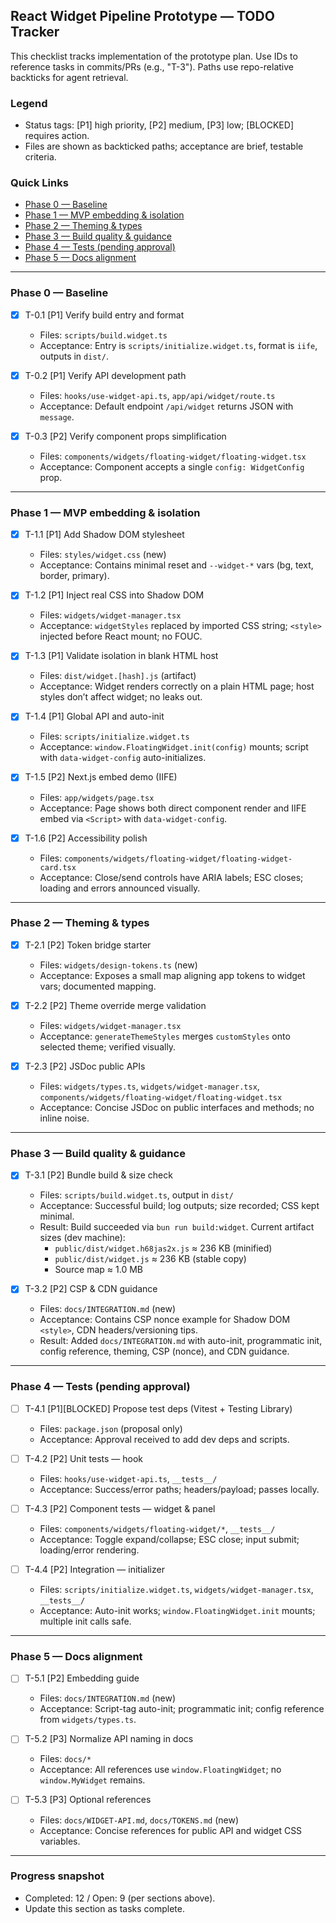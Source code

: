 ## React Widget Pipeline Prototype — TODO Tracker

This checklist tracks implementation of the prototype plan. Use IDs to reference tasks in commits/PRs (e.g., "T-3"). Paths use repo-relative backticks for agent retrieval.

### Legend

- Status tags: [P1] high priority, [P2] medium, [P3] low; [BLOCKED] requires action.
- Files are shown as backticked paths; acceptance are brief, testable criteria.

### Quick Links

- [Phase 0 — Baseline](#phase-0--baseline)
- [Phase 1 — MVP embedding & isolation](#phase-1--mvp-embedding--isolation)
- [Phase 2 — Theming & types](#phase-2--theming--types)
- [Phase 3 — Build quality & guidance](#phase-3--build-quality--guidance)
- [Phase 4 — Tests (pending approval)](#phase-4--tests-pending-approval)
- [Phase 5 — Docs alignment](#phase-5--docs-alignment)

---

### Phase 0 — Baseline

- [x] T-0.1 [P1] Verify build entry and format
  - Files: `scripts/build.widget.ts`
  - Acceptance: Entry is `scripts/initialize.widget.ts`, format is `iife`, outputs in `dist/`.

- [x] T-0.2 [P1] Verify API development path
  - Files: `hooks/use-widget-api.ts`, `app/api/widget/route.ts`
  - Acceptance: Default endpoint `/api/widget` returns JSON with `message`.

- [x] T-0.3 [P2] Verify component props simplification
  - Files: `components/widgets/floating-widget/floating-widget.tsx`
  - Acceptance: Component accepts a single `config: WidgetConfig` prop.

---

### Phase 1 — MVP embedding & isolation

- [x] T-1.1 [P1] Add Shadow DOM stylesheet
  - Files: `styles/widget.css` (new)
  - Acceptance: Contains minimal reset and `--widget-*` vars (bg, text, border, primary).

- [x] T-1.2 [P1] Inject real CSS into Shadow DOM
  - Files: `widgets/widget-manager.tsx`
  - Acceptance: `widgetStyles` replaced by imported CSS string; `<style>` injected before React mount; no FOUC.

- [x] T-1.3 [P1] Validate isolation in blank HTML host
  - Files: `dist/widget.[hash].js` (artifact)
  - Acceptance: Widget renders correctly on a plain HTML page; host styles don’t affect widget; no leaks out.

- [x] T-1.4 [P1] Global API and auto-init
  - Files: `scripts/initialize.widget.ts`
  - Acceptance: `window.FloatingWidget.init(config)` mounts; script with `data-widget-config` auto-initializes.

- [x] T-1.5 [P2] Next.js embed demo (IIFE)
  - Files: `app/widgets/page.tsx`
  - Acceptance: Page shows both direct component render and IIFE embed via `<Script>` with `data-widget-config`.

- [x] T-1.6 [P2] Accessibility polish
  - Files: `components/widgets/floating-widget/floating-widget-card.tsx`
  - Acceptance: Close/send controls have ARIA labels; ESC closes; loading and errors announced visually.

---

### Phase 2 — Theming & types

- [x] T-2.1 [P2] Token bridge starter
  - Files: `widgets/design-tokens.ts` (new)
  - Acceptance: Exposes a small map aligning app tokens to widget vars; documented mapping.

- [x] T-2.2 [P2] Theme override merge validation
  - Files: `widgets/widget-manager.tsx`
  - Acceptance: `generateThemeStyles` merges `customStyles` onto selected theme; verified visually.

- [x] T-2.3 [P2] JSDoc public APIs
  - Files: `widgets/types.ts`, `widgets/widget-manager.tsx`, `components/widgets/floating-widget/floating-widget.tsx`
  - Acceptance: Concise JSDoc on public interfaces and methods; no inline noise.

---

### Phase 3 — Build quality & guidance

- [x] T-3.1 [P2] Bundle build & size check
  - Files: `scripts/build.widget.ts`, output in `dist/`
  - Acceptance: Successful build; log outputs; size recorded; CSS kept minimal.
  - Result: Build succeeded via `bun run build:widget`. Current artifact sizes (dev machine):
    - `public/dist/widget.h68jas2x.js` ≈ 236 KB (minified)
    - `public/dist/widget.js` ≈ 236 KB (stable copy)
    - Source map ≈ 1.0 MB

- [x] T-3.2 [P2] CSP & CDN guidance
  - Files: `docs/INTEGRATION.md` (new)
  - Acceptance: Contains CSP nonce example for Shadow DOM `<style>`, CDN headers/versioning tips.
  - Result: Added `docs/INTEGRATION.md` with auto-init, programmatic init, config reference, theming, CSP (nonce), and CDN guidance.

---

### Phase 4 — Tests (pending approval)

- [ ] T-4.1 [P1][BLOCKED] Propose test deps (Vitest + Testing Library)
  - Files: `package.json` (proposal only)
  - Acceptance: Approval received to add dev deps and scripts.

- [ ] T-4.2 [P2] Unit tests — hook
  - Files: `hooks/use-widget-api.ts`, `__tests__/`
  - Acceptance: Success/error paths; headers/payload; passes locally.

- [ ] T-4.3 [P2] Component tests — widget & panel
  - Files: `components/widgets/floating-widget/*`, `__tests__/`
  - Acceptance: Toggle expand/collapse; ESC close; input submit; loading/error rendering.

- [ ] T-4.4 [P2] Integration — initializer
  - Files: `scripts/initialize.widget.ts`, `widgets/widget-manager.tsx`, `__tests__/`
  - Acceptance: Auto-init works; `window.FloatingWidget.init` mounts; multiple init calls safe.

---

### Phase 5 — Docs alignment

- [ ] T-5.1 [P2] Embedding guide
  - Files: `docs/INTEGRATION.md` (new)
  - Acceptance: Script-tag auto-init; programmatic init; config reference from `widgets/types.ts`.

- [ ] T-5.2 [P3] Normalize API naming in docs
  - Files: `docs/*`
  - Acceptance: All references use `window.FloatingWidget`; no `window.MyWidget` remains.

- [ ] T-5.3 [P3] Optional references
  - Files: `docs/WIDGET-API.md`, `docs/TOKENS.md` (new)
  - Acceptance: Concise references for public API and widget CSS variables.

---

### Progress snapshot

- Completed: 12 / Open: 9 (per sections above).
- Update this section as tasks complete.


